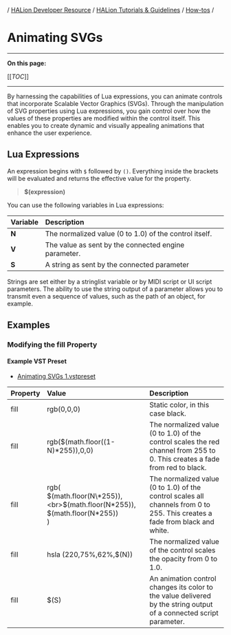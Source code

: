 / [HALion Developer Resource](../../HALion-Developer-Resource.md) / [HALion Tutorials & Guidelines](./HALion-Tutorials-Guidelines.md) / [How-tos](./How-tos.md) /

# Animating SVGs

---

**On this page:**

[[_TOC_]]

---

By harnessing the capabilities of Lua expressions, you can animate controls that incorporate Scalable Vector Graphics (SVGs). Through the manipulation of SVG properties using Lua expressions, you gain control over how the values of these properties are modified within the control itself. This enables you to create dynamic and visually appealing animations that enhance the user experience.

## Lua Expressions

An expression begins with ``$`` followed by ``()``. Everything inside the brackets will be evaluated and returns the effective value for the property.

>**$(expression)**

You can use the following variables in Lua expressions:

|Variable|Description|
|:-|:-|
|**N**|The normalized value (0 to 1.0) of  the control itself.|
|**V**|The value as sent by the connected engine parameter.|
|**S**|A string as sent by the connected parameter|

Strings are set either by a stringlist variable or by MIDI script or UI script parameters. The ability to use the string output of a parameter allows you to transmit even a sequence of values, such as the path of an object, for example.

## Examples

### Modifying the fill Property

#### Example VST Preset

* [Animating SVGs 1.vstpreset](../vstpresets/Animating%20SVGs%201.vstpreset)

|Property|Value|Description|
|:-|:-|:-|
|fill|rgb(0,0,0)|Static color, in this case black.|
|fill|rgb($(math.floor((1-N)\*255)),0,0)|The normalized value (0 to 1.0) of the control scales the red channel from 255 to 0. This creates a fade from red to black.|
|fill|rgb(<br>$(math.floor(N\*255)),<br>$(math.floor(N\*255)),<br>$(math.floor(N\*255))<br>)|The normalized value (0 to 1.0) of the control scales all channels from 0 to 255. This creates a fade from black and white.|
|fill|hsla (220,75%,62%,$(N))|The normalized value of the control scales the opacity from 0 to 1.0.|
|fill|$(S)|An animation control changes its color to the value delivered by the string output of a connected script parameter.|
